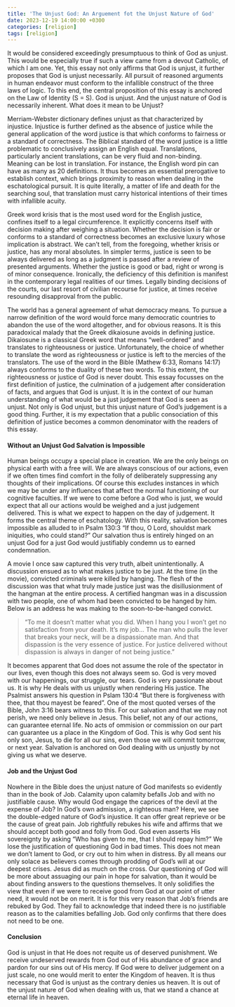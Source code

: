 ```yaml
---
title: 'The Unjust God: An Arguement fot the Unjust Nature of God'
date: 2023-12-19 14:00:00 +0300
categories: [religion]
tags: [religion]
---
```


It would be considered exceedingly presumptuous to think of God as unjust. This would be especially true if such a view came from a devout Catholic, of which I am one. Yet, this essay not only affirms that God is unjust, it further proposes that God is unjust necessarily. All pursuit of reasoned arguments in human endeavor must conform to the infallible construct of the three laws of logic. To this end, the central proposition of this essay is anchored on the Law of Identity (S = S). God is unjust. And the unjust nature of God is necessarily inherent.
What does it mean to be Unjust?

Merriam-Webster dictionary defines unjust as that characterized by injustice. Injustice is further defined as the absence of justice while the general application of the word justice is that which conforms to fairness or a standard of correctness. The Biblical standard of the word justice is a little problematic to conclusively assign an English equal. Translations, particularly ancient translations, can be very fluid and non-binding. Meaning can be lost in translation. For instance, the English word pin can have as many as 20 definitions. It thus becomes an essential prerogative to establish context, which brings proximity to reason when dealing in the eschatological pursuit. It is quite literally, a matter of life and death for the searching soul, that translation must carry historical intentions of their times with infallible acuity.

Greek word krisis that is the most used word for the English justice, confines itself to a legal circumference.  It explicitly concerns itself with decision making after weighing a situation. Whether the decision is fair or conforms to a standard of correctness becomes an exclusive luxury whose implication is abstract. We can’t tell, from the foregoing, whether krisis or justice, has any moral absolutes. In simpler terms, justice is seen to be always delivered as long as a judgment is passed after a review of presented arguments. Whether the justice is good or bad, right or wrong is of minor consequence. Ironically, the deficiency of this definition is manifest in the contemporary legal realities of our times. Legally binding decisions of the courts, our last resort of civilian recourse for justice, at times receive resounding disapproval from the public.

The world has a general agreement of what democracy means. To pursue a narrow definition of the word would force many democratic countries to abandon the use of the word altogether, and for obvious reasons. It is this paradoxical malady that the Greek dikaiosune avoids in defining justice. Dikaiosune is a classical Greek word that means “well-ordered” and translates to righteousness or justice. Unfortunately, the choice of whether to translate the word as righteousness or justice is left to the mercies of the translators. The use of the word in the Bible (Mathew 6:33, Romans 14:17) always conforms to the duality of these two words. To this extent, the righteousness or justice of God is never doubt.
This essay focusses on the first definition of justice, the culmination of a judgement after consideration of facts, and argues that God is unjust. It is in the context of our human understanding of what would be a just judgement that God is seen as unjust. Not only is God unjust, but this unjust nature of God’s judgement is a good thing. Further, it is my expectation that a public consociation of this definition of justice becomes a common denominator with the readers of this essay.

#### Without an Unjust God Salvation is Impossible
Human beings occupy a special place in creation. We are the only beings on physical earth with a free will. We are always conscious of our actions, even if we often times find comfort in the folly of deliberately suppressing any thoughts of their implications. Of course this excludes instances in which we may be under any influences that affect the normal functioning of our cognitive faculties. If we were to come before a God who is just, we would expect that all our actions would be weighed and a just judgement delivered. This is what we expect to happen on the day of judgement. It forms the central theme of eschatology. With this reality, salvation becomes impossible as alluded to in Psalm 130:3 “If thou, O Lord, shouldst mark iniquities, who could stand?” Our salvation thus is entirely hinged on an unjust God for a just God would justifiably condemn us to earned condemnation.

A movie I once saw captured this very truth, albeit unintentionally. A discussion ensued as to what makes justice to be just. At the time (in the movie), convicted criminals were killed by hanging. The flesh of the discussion was that what truly made justice just was the disillusionment of the hangman at the entire process. A certified hangman was in a discussion with two people, one of whom had been convicted to be hanged by him. Below is an address he was making to the soon-to-be-hanged convict.

> “To me it doesn’t matter what you did. When I hang you I won’t get no satisfaction from your death. 
> It’s my job…
> The man who pulls the lever that breaks your neck, will be a dispassionate man.
> And that dispassion is the very essence of justice.
> For justice delivered without dispassion is always in danger of not being justice.”

It becomes apparent that God does not assume the role of the spectator in our lives, even though this does not always seem so. God is very moved with our happenings, our struggle, our tears. God is very passionate about us. It is why He deals with us unjustly when rendering His justice. The Psalmist answers his question in Pslam 130:4 “But there is forgiveness with thee, that thou mayest be feared”. One of the most quoted verses of the Bible, John 3:16 bears witness to this. For our salvation and that we may not perish, we need only believe in Jesus. This belief, not any of our actions, can guarantee eternal life. No acts of ommision or commission on our part can guarantee us a place in the Kingdom of God. This is why God sent his only son, Jesus, to die for all our sins, even those we will commit tomorrow, or next year. Salvation is anchored on God dealing with us unjustly by not giving us what we deserve.

#### Job and the Unjust God
Nowhere in the Bible does the unjust nature of God manifests so evidently than in the book of Job. Calamity upon calamity befalls Job and with no justifiable cause. Why would God engage the caprices of the devil at the expense of Job? In God’s own admission, a righteous man? Here, we see the double-edged nature of God’s injustice. It can offer great reprieve or be the cause of great pain. Job rightfully rebukes his wife and affirms that we should accept both good and folly from God. God even asserts His sovereignty by asking “Who has given to me, that I should repay him?”
We lose the justification of questioning God in bad times. This does not mean we don’t lament to God, or cry out to him when in distress. By all means our only solace as believers comes through prodding of God’s will at our deepest crises. Jesus did as much on the cross. Our questioning of God will be more about assuaging our pain in hope for salvation, than it would be about finding answers to the questions themselves. It only solidifies the view that even if we were to receive good from God at our point of utter need, it would not be on merit. It is for this very reason that Job’s friends are rebuked by God. They fail to acknowledge that indeed there is no justifiable reason as to the calamities befalling Job. God only confirms that there does not need to be one.

#### Conclusion
God is unjust in that He does not requite us of deserved punishment. We receive undeserved rewards from God out of His abundance of grace and pardon for our sins out of His mercy. If God were to deliver judgement on a just scale, no one would merit to enter the Kingdom of heaven. It is thus necessary that God is unjust as the contrary denies us heaven. It is out of the unjust nature of God when dealing with us, that we stand a chance at eternal life in heaven.
